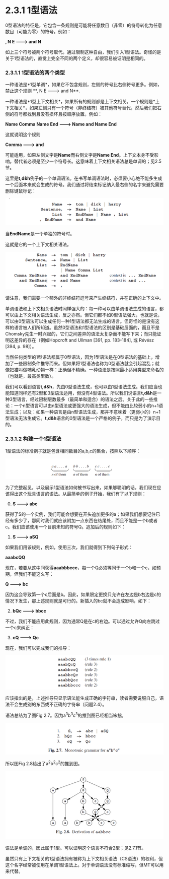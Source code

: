 # 2.3.1 1型语法

<p>0型语法的特征是，它包含一条规则是可能将任意数目（非零）的符号转化为任意数目（可能为零）的符号。例如：</p>

**, N E ---> and N**

如上三个符号被两个符号取代。通过限制这种自由，我们引入1型语法。奇怪的是关于1型语法的，直觉上完全不同的两个定义，却很容易被证明是相同的。

### 2.3.1.1 1型语法的两个类型

<p>一种语法是*1型单调*，如果它不包含规则，左侧的符号比右侧符号更多。例如，禁止这个规则 **, N E ---> and N**.</p>

<p>一种语法是*1型上下文相关*，如果所有的规则都是上下文相关。一个规则是*上下文相关*，如果左侧只有一个符号（非终结符）被其他符号替代，然后我们把右侧的符号都找到且没有损坏且按顺序放置。例如：</p>

**Name Comma Name End ---> Name and Name End**

这就说明这个规则

**Comma ---> and**

可能适用，如果左侧文字是**Name**而右侧文字是**Name End**。上下文本身不受影响。替代者必须是至少一个符号长。这意味着上下文相关语法总是单调的；见2.5节。

这里是**t,d&h**例子的一个单调语法。在书写单调语法时，必须要小心绝不能多生成一个后面本来就会生成的符号。我们通过将结束标记纳入最右侧的名字来避免需要删除键鼠标记：

![图1](../../img/2.3.1_1.png)

当**EndName**是一个单独的符号时。

<p>这就是它的一个上下文相关语法。</p>

![图2](../../img/2.3.1_2.png)

<p>请注意，我们需要一个额外的非终结符逗号来产生终结符，并在正确的上下文中。</p>

单调语法和上下文相关语法时同样强大的：每一种可以由单调语法生成的语言，都可以由上下文相关语法生成，反之亦然。但它们都不如0型语法强大，也就是说，可以由0型语法可以生成任何一种1型语法都无法生成的语言。但奇怪的是没有这样的语言被人们所知道。虽然0型语法和1型语法的区别是基础层面的，而且不是Chomsky先生一时兴起的，它们之间差异的语法太复杂而不能写下来；而只能证明这差异的存在（例如Hopcroft and Ullman [391, pp. 183-184], 或 Révész [394, p. 98]）。

当然任何类型的1型语法都属于0型语法，因为1型语法是在0型语法的基础上，增加了一些限制条件推导而来。但如果将1型语法也称为0型语法就会引起混乱；就像把猫叫做哺乳动物一样：正确但不精确。一种语法是按照最小适用类型来命名的（也就是，最高类型数）。

我们可以看到语言**t,d&h**，先由0型语法生成，也可以由1型语法生成。我们应当也能知道同样还有2型和3型语法适用，但没有4型语法。所以我们说语言**t,d&h**是一种3型语言，经过限制层数最多（最简单和适合）的语法之后。关于此的一些推论：一个n型语言可以由n型语法或更强大的语法生成，但不能由比较弱小的n+1语法生成；以及：如果一种语言是由n型语法生成，那并不意味着（更弱小的）n+1型语法无法生成它。**t,d&h**语言的0型语法是一个严格的例子，而只是为了演示目的。

### 2.3.1.2 构建一个1型语法

1型语法的标准例子就是包含相同数目的a,b,c的集合，按照以下顺序：

![图3](../../img/2.3.1_3.png)

为了完整起见，以及展示1型语法如何被书写出来，如果够聪明的话，我们现在应该得出这个玩具语言的语法。从最简单的例子开始，我们有了以下规则：

0. **S ---> abc**

获得了S的一个实例，我们可能会想要在开头追加更多的a；如果我们想要记住已经有多少了，那同时我们就应该附加一点东西在结尾处，而且不能是一个b或者c。我们应该使用一个目前未知的符号Q。追加后的规则如下：

1. **S ---> aSQ**

如果我们用该规则，例如，使用三次，我们就得到下列句子形式：

**aaabcQQ**

现在，若要从这中间获得**aaabbbccc**，每一个Q必须等同于一个b和一个c，如预期，但我们不能这么写：

**Q ---> bc**

因为这会导致第一个c后面是b。因此，如果限定更换只允许在左边是b右边是c的情况下发生，那上述规则就是可行的。新插入的bc就不会造成影响，如下：

2. **bQc ---> bbcc**

不过，我们不能应用此规则，因为通常Q是在c的右边。可以通过允许Q向左跳过一个c来纠正：

3. **cQ ---> Qc**

现在，我们可以完成我们的推导：

![图4](../../img/2.3.1_4.png)

应该指出的是，上述推导只显示语法能生成正确的字符串，读者需要说服自己，语法不会生成别的东西或不正确的字符串（问题2.4）。

语法总结为了图Fig 2.7。因为a<sup>3</sup>b<sup>3</sup>c<sup>3</sup>的推到图已经相当笨拙，

![图5 Fig2.7](../../img/2.3.1_5-Fig.2.7.png)

所以图Fig 2.8给出了a<sup>2</sup>b<sup>2</sup>c<sup>2</sup>的推到图。

![图6 Fig2.8](../../img/2.3.1_6-Fig.2.8.png)

语法是单调的，因此属于1型。可以证明这个语言不符合2型；见2.7.1节。

虽然只有上下文相关的1型语法拥有被称为上下文相关语法（CS语法）的权利，但这个名字经常被使用在单调1型语法上。对于单调语法没有标准缩写，但MT可以用来代替。
